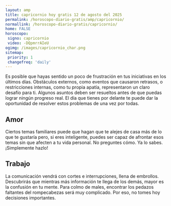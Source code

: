 ```yaml
---
layout: amp
title: capricornio hoy gratis 12 de agosto del 2025 
permalink: /horoscopo-diario-gratis/amp/capricornio/
normallink: /horoscopo-diario-gratis/capricornio/
home: FALSE
horoscopo:
 signo: capricornio
 video: -DQpmrrAIeU
ogimg: /images/capricornio_char.png
sitemap:
 priority: 1
 changefreq: 'daily'
---
```



Es posible que hayas sentido un poco de frustración en tus iniciativas en los últimos días. Obstáculos externos, como eventos que causaron retrasos, o restricciones internas, como tu propia apatía, representaron un claro desafío para ti. Algunos asuntos deben ser resueltos antes de que puedas lograr ningún progreso real. El día que tienes por delante te puede dar la oportunidad de resolver estos problemas de una vez por todas.

## Amor

Ciertos temas familiares puede que hagan que te alejes de casa más de lo que te gustaría pero, si eres inteligente, puedes ser capaz de afrontar esos temas sin que afecten a tu vida personal. No preguntes cómo. Ya lo sabes. ¡Simplemente hazlo!

## Trabajo

La comunicación vendrá con cortes e interrupciones, llena de embrollos. Descubrirás que mientras más información te llega de los demás, mayor es la confusión en tu mente. Para colmo de males, encontrar los pedazos faltantes del rompecabezas será muy complicado. Por eso, no tomes hoy decisiones importantes.